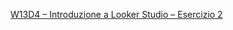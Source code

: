 [W13D4 – Introduzione a Looker Studio – Esercizio 2](https://lookerstudio.google.com/reporting/7b8013a7-a766-4383-bcbb-8aef0df87b2c)
